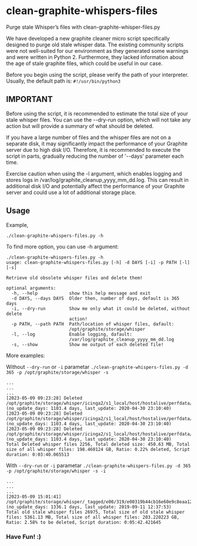 # clean-graphite-whispers-files
Purge stale Whisper’s files with clean-graphite-whisper-files.py

We have developed a new graphite cleaner micro script specifically designed to purge old stale whisper data. The existing community scripts were not well-suited for our environment as they generated some warnings and were written in Python 2. Furthermore, they lacked information about the age of stale graphite files, which could be useful in our case.

Before you begin using the script, please verify the path of your interpreter. Usually, the default path is: `#!/usr/bin/python3`

## IMPORTANT


Before using the script, it is recommended to estimate the total size of your stale whisper files. You can use the --dry-run option, which will not take any action but will provide a summary of what should be deleted.

If you have a large number of files and the whisper files are not on a separate disk, it may significantly impact the performance of your Graphite server due to high disk I/O. Therefore, it is recommended to execute the script in parts, gradually reducing the number of '--days' parameter each time.

Exercise caution when using the -l argument, which enables logging and stores logs in /var/log/graphite_cleanup_yyyy_mm_dd.log. This can result in additional disk I/O and potentially affect the performance of your Graphite server and could use a lot of additional storage place.


## Usage

Example,

`./clean-graphite-whispers-files.py -h`

To find more option, you can use -h argument:

```
./clean-graphite-whispers-files.py -h
usage: clean-graphite-whispers-files.py [-h] -d DAYS [-i] -p PATH [-l] [-s]

Retrieve old obsolete whisper files and delete them!

optional arguments:
  -h, --help            show this help message and exit
  -d DAYS, --days DAYS  Older then, number of days, default is 365 days
  -i, --dry-run         Show me only what it could be deleted, without delete
                        action!
  -p PATH, --path PATH  Path/location of whisper files, dafault:
                        /opt/graphite/storage/whisper
  -l, --log             Enable logging, dafault:
                        /var/log/graphite_cleanup_yyyy_mm_dd.log
  -s, --show            Show me output of each deleted file!
```

More examples:

Without `--dry-run` or `-i` parametar `./clean-graphite-whispers-files.py -d 365 -p /opt/graphite/storage/whisper -s`

```
...
...
...
[2023-05-09 09:23:28] Deleted /opt/graphite/storage/whisper/icinga2/s1_local/host/hostalive/perfdata/rta/warn.wsp! (no_update_days: 1103.4 days, last_update: 2020-04-30 23:10:40)
[2023-05-09 09:23:28] Deleted /opt/graphite/storage/whisper/icinga2/s1_local/host/hostalive/perfdata/rta/value.wsp! (no_update_days: 1103.4 days, last_update: 2020-04-30 23:10:40)
[2023-05-09 09:23:28] Deleted /opt/graphite/storage/whisper/icinga2/s1_local/host/hostalive/perfdata/rta/crit.wsp! (no_update_days: 1103.4 days, last_update: 2020-04-30 23:10:40)
Total Deleted whisper files 2256, Total deleted size: 450.63 MB, Total size of all whisper files: 198.460124 GB, Ratio: 0.22% deleted, Script duration: 0:03:40.065513

```

With `--dry-run` or `-i` parametar `./clean-graphite-whispers-files.py -d 365 -p /opt/graphite/storage/whisper -s -i`

```
...
...
...
[2023-05-09 15:01:41] /opt/graphite/storage/whisper/_tagged/e00/319/e00319b44cb16e60e9c8eaa1213beabce813998bbee8aa328440361d23e75300.wsp (no_update_days: 1336.1 days, last_update: 2019-09-11 12:37:53)
Total old stale whisper files 26975, Total size of old stale whisper files: 5361.13 MB, Total size of all whisper files: 203.220223 GB, Ratio: 2.58% to be deleted, Script duration: 0:05:42.421645
```

### Have Fun! :)
